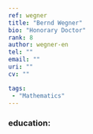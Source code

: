```yaml
---
ref: wegner
title: "Bernd Wegner"
bio: "Honorary Doctor"
rank: 8
author: wegner-en
tel: ""
email: ""
uri: ""
cv: ""

tags:
 - "Mathematics"
---
```


### education:
